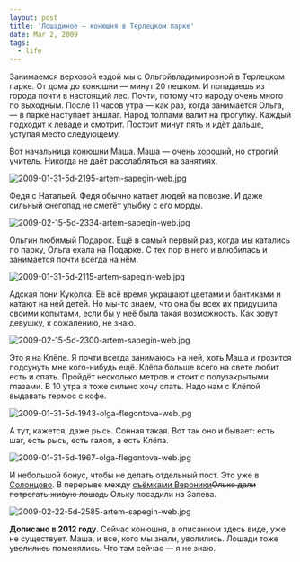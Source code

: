 ```yaml
---
layout: post
title: 'Лошадиное — конюшня в Терлецком парке'
date: Mar 2, 2009
tags:
  - life
---
```


Занимаемся верховой ездой мы с Ольгойвладимировной в Терлецком парке. От дома до конюшни — минут 20 пешком. И попадаешь из города почти в настоящий лес. Почти, потому что народу очень много по выходным. После 11 часов утра — как раз, когда занимается Ольга, — в парке наступает аншлаг. Народ толпами валит на прогулку. Каждый подходит к леваде и смотрит. Постоит минут пять и идёт дальше, уступая место следующему.

Вот начальница конюшни Маша. Маша — очень хороший, но строгий учитель. Никогда не даёт расслабляться на занятиях.

![2009-01-31-5d-2195-artem-sapegin-web.jpg](upload://2009-01-31-5d-2195-artem-sapegin-web.jpg)

<!--more-->

Федя с Натальей. Федя обычно катает людей на повозке. И даже сильный снегопад не сметёт улыбку с его морды.

![2009-02-15-5d-2334-artem-sapegin-web.jpg](upload://2009-02-15-5d-2334-artem-sapegin-web.jpg)

Ольгин любимый Подарок. Ещё в самый первый раз, когда мы катались по парку, Ольга ехала на Подарке. С тех пор в него и влюбилась и занимается почти всегда на нём.

![2009-01-31-5d-2115-artem-sapegin-web.jpg](upload://2009-01-31-5d-2115-artem-sapegin-web.jpg)

Адская пони Куколка. Её всё время украшают цветами и бантиками и катают на ней детей. Но мы-то знаем, что она бы всех их придушила своими копытами, если бы у неё была такая возможность. Как зовут девушку, к сожалению, не знаю.

![2009-02-15-5d-2300-artem-sapegin-web.jpg](upload://2009-02-15-5d-2300-artem-sapegin-web.jpg)

Это я на Клёпе. Я почти всегда занимаюсь на ней, хоть Маша и грозится подсунуть мне кого-нибудь ещё. Клёпа больше всего на свете любит есть и спать. Пройдёт несколько метров и стоит с полузакрытыми глазами. В 10 утра я тоже сильно хочу спать. Надо нам с Клёпой выдавать термос с кофе.

![2009-01-31-5d-1943-olga-flegontova-web.jpg](upload://2009-01-31-5d-1943-olga-flegontova-web.jpg)

А тут, кажется, даже рысь. Сонная такая. Вот так оно и бывает: есть шаг, есть рысь, есть галоп, а есть Клёпа.

![2009-01-31-5d-1967-olga-flegontova-web.jpg](upload://2009-01-31-5d-1967-olga-flegontova-web.jpg)

И небольшой бонус, чтобы не делать отдельный пост. Это уже в [Солонцово](http://birdwatcher.ru/albums/solontsovo/ "Фотографии из Солонцово"). В перерыве между [съёмками Вероники](http://birdwatcher.ru/blog/3225/ "Лошадино-фотографические выходные")~~Ольке дали потрогать живую лошадь~~ Ольку посадили на Запева.

![2009-02-22-5d-2585-artem-sapegin-web.jpg](upload://2009-02-22-5d-2585-artem-sapegin-web.jpg)

**Дописано в 2012 году**. Сейчас конюшня, в описанном здесь виде, уже не существует. Маша, и все, кого мы знали, уволились. Лошади тоже ~~уволились~~ поменялись. Что там сейчас — я не знаю.
